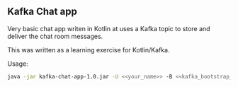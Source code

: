Kafka Chat app
-

Very basic chat app writen in Kotlin at uses a Kafka topic to store and deliver the chat room messages.

This was written as a learning exercise for Kotlin/Kafka.

Usage:

```bash
java -jar kafka-chat-app-1.0.jar -U <<your_name>> -B <<kafka_bootstrap_server(s)>> -T <<kafka_topic>>

``` 